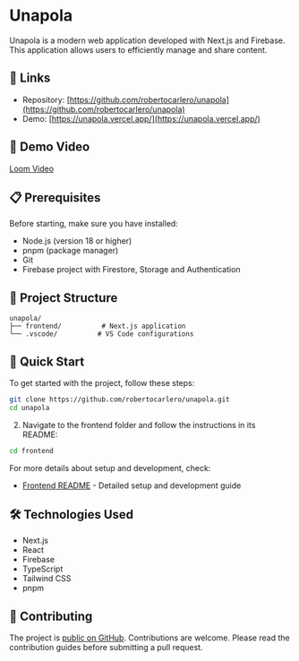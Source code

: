 # Unapola

Unapola is a modern web application developed with Next.js and Firebase. This application allows users to efficiently manage and share content.

## 🔗 Links

- Repository: [https://github.com/robertocarlero/unapola](https://github.com/robertocarlero/unapola)
- Demo: [https://unapola.vercel.app/](https://unapola.vercel.app/)

## 🎥 Demo Video

[Loom Video](https://www.loom.com/share/f86f6e5e72804e219720e27c0a47e532?sid=62e9e58e-ae0a-4ac4-94f5-145b3fb1d826)

## 📋 Prerequisites

Before starting, make sure you have installed:

- Node.js (version 18 or higher)
- pnpm (package manager)
- Git
- Firebase project with Firestore, Storage and Authentication

## 📁 Project Structure

```
unapola/
├── frontend/          # Next.js application
└── .vscode/          # VS Code configurations
```

## 🚀 Quick Start

To get started with the project, follow these steps:
```bash
git clone https://github.com/robertocarlero/unapola.git
cd unapola
```

2. Navigate to the frontend folder and follow the instructions in its README:
```bash
cd frontend
```

For more details about setup and development, check:
- [Frontend README](./frontend/README.md) - Detailed setup and development guide

## 🛠 Technologies Used

- Next.js
- React
- Firebase
- TypeScript
- Tailwind CSS
- pnpm

## 🤝 Contributing

The project is [public on GitHub](https://github.com/robertocarlero/unapola). Contributions are welcome. Please read the contribution guides before submitting a pull request.